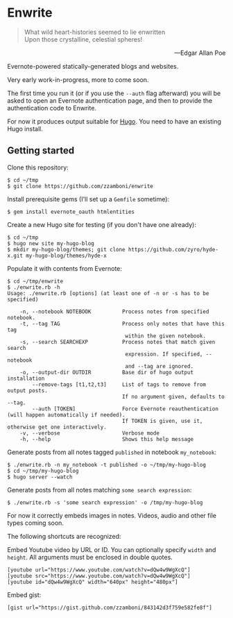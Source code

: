 # Enwrite

> What wild heart-histories seemed to lie enwritten<br/>
> Upon those crystalline, celestial spheres!
<p align="right">&mdash;Edgar Allan Poe</p>

Evernote-powered statically-generated blogs and websites.

Very early work-in-progress, more to come soon.

The first time you run it (or if you use the `--auth` flag afterward)
you will be asked to open an Evernote authentication page, and then to
provide the authentication code to Enwrite.

For now it produces output suitable for [Hugo](http://gohugo.io). You
need to have an existing Hugo install.

## Getting started

Clone this repository:

    $ cd ~/tmp
    $ git clone https://github.com/zzamboni/enwrite

Install prerequisite gems (I'll set up a `Gemfile` sometime):

    $ gem install evernote_oauth htmlentities

Create a new Hugo site for testing (if you don't have one already):

    $ cd ~/tmp
    $ hugo new site my-hugo-blog
    $ mkdir my-hugo-blog/themes; git clone https://github.com/zyro/hyde-x.git my-hugo-blog/themes/hyde-x

Populate it with contents from Evernote:

    $ cd ~/tmp/enwrite
    $ ./enwrite.rb -h
    Usage: ./enwrite.rb [options] (at least one of -n or -s has to be specified)
    
        -n, --notebook NOTEBOOK          Process notes from specified notebook.
        -t, --tag TAG                    Process only notes that have this tag
                                          within the given notebook.
        -s, --search SEARCHEXP           Process notes that match given search
                                          expression. If specified, --notebook
                                          and --tag are ignored.
        -o, --output-dir OUTDIR          Base dir of hugo output installation
            --remove-tags [t1,t2,t3]     List of tags to remove from output posts.
                                         If no argument given, defaults to --tag.
            --auth [TOKEN]               Force Evernote reauthentication (will happen automatically if needed).
                                         If TOKEN is given, use it, otherwise get one interactively.
        -v, --verbose                    Verbose mode
        -h, --help                       Shows this help message

Generate posts from all notes tagged `published` in notebook
`my_notebook`:

    $ ./enwrite.rb -n my_notebook -t published -o ~/tmp/my-hugo-blog
    $ cd ~/tmp/my-hugo-blog
    $ hugo server --watch

Generate posts from all notes matching `some search expression`:

    $ ./enwrite.rb -s 'some search expression' -o /tmp/my-hugo-blog

For now it correctly embeds images in notes. Videos, audio and other
file types coming soon.

The following shortcuts are recognized:

Embed Youtube video by URL or ID. You can optionally specify `width`
and `height`. All arguments must be enclosed in double quotes.

    [youtube url="https://www.youtube.com/watch?v=dQw4w9WgXcQ"]
    [youtube src="https://www.youtube.com/watch?v=dQw4w9WgXcQ"]
    [youtube id="dQw4w9WgXcQ" width="640px" height="480px"]

Embed gist:

    [gist url="https://gist.github.com/zzamboni/843142d3f759e582fe8f"]
